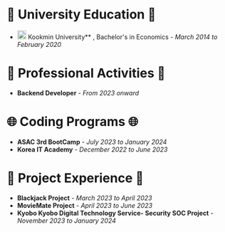 
# 🏫 University Education 🏫  
- <img src="https://i.namu.wiki/i/2N6qB-at3Kad9909SlvUEM_p0hvgCf13AeCY14qgvLGkfvv-Es8S1enQVk7RjYm8ZEru9THLC0T1faMofJbItw.svg" alt="Kookmin University" width="20"/> Kookmin University** , Bachelor's in Economics - *March 2014 to February 2020*

# 🧩 Professional Activities 🧩  
- **Backend Developer** - *From 2023 onward*

# 🌐 Coding Programs 🌐  
- **ASAC 3rd BootCamp** - *July 2023 to January 2024*
- **Korea IT Academy** - *December 2022 to June 2023*

# 🚀 Project Experience 🚀  
- **Blackjack Project** - *March 2023 to April 2023*
- **MovieMate Project** - *April 2023 to June 2023*
- **Kyobo Kyobo Digital Technology Service- Security SOC Project** - *November 2023 to January 2024*

